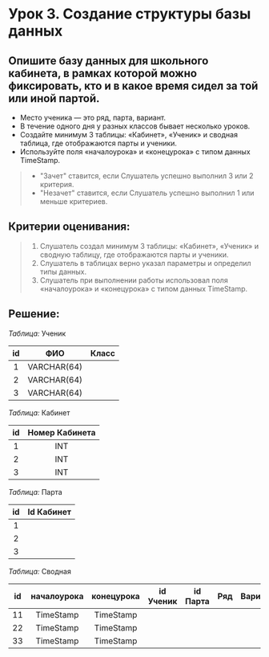 # Урок 3. Создание структуры базы данных

## Опишите базу данных для школьного кабинета, в рамках которой можно фиксировать, кто и в какое время сидел за той или иной партой.
- Место ученика — это ряд, парта, вариант.
- В течение одного дня у разных классов бывает несколько уроков.
- Создайте минимум 3 таблицы: «Кабинет», «Ученик» и сводная таблица, где отображаются парты и ученики.
- Используйте поля «началоурока» и «конецурока» с типом данных TimeStamp.

> - "Зачет" ставится, если Слушатель успешно выполнил 3 или 2 критерия.
> - "Незачет" ставится, если Слушатель успешно выполнил 1 или меньше критериев.

## Критерии оценивания:
> 1. Слушатель создал минимум 3 таблицы: «Кабинет», «Ученик» и сводную таблицу, где отображаются парты и ученики.
> 2. Слушатель в таблицах верно указал параметры и определил типы данных.
> 3. Слушатель при выполнении работы использовал поля «началоурока» и «конецурока» с типом данных TimeStamp.

## Решение:

*Таблица:* Ученик

|  id  |     ФИО     | Класс |
| :--: | :---------: | ----- |
|  1   | VARCHAR(64) |       |
|  2   | VARCHAR(64) |       |
|  3   | VARCHAR(64) |       |

*Таблица:* Кабинет

|  id  | Номер Кабинета |
| :--: | :------------: |
|  1   |      INT       |
|  2   |      INT       |
|  3   |      INT       |

*Таблица:* Парта

|  id  | Id Кабинет |
| :--: | :--------: |
|  1   |            |
|  2   |            |
|  3   |            |

*Таблица:* Сводная

|  id  | началоурока | конецурока | id Ученик | id Парта | Ряд  | Вариант |
| :--: | :---------: | :--------: | --------- | -------- | ---- | ------- |
|  11  |  TimeStamp  | TimeStamp  |           |          |      |         |
|  22  |  TimeStamp  | TimeStamp  |           |          |      |         |
|  33  |  TimeStamp  | TimeStamp  |           |          |      |         |
















